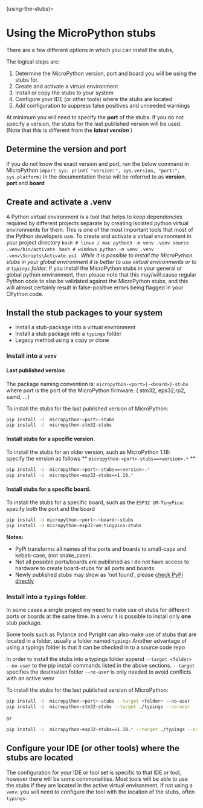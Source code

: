 (using-the-stubs)=
# Using the MicroPython stubs
There are a few different options in which you can install the stubs, 

The logical steps are:
1. Determine the MicroPython version, port and board you will be using the stubs for.
2. Create and activate a virtual environment
3. Install or copy the stubs to your system
4. Configure your IDE (or other tools) where the stubs are located
5. Add configuration to suppress false positives and unneeded warnings

At minimum you will need to specify the **port** of the stubs.
If you do not specify a version, the stubs for the last published version will be used. (Note that this is different from the **_latest version_** )

##  Determine the version and port
If you do not know the exact version and port,  run the below command in MicroPython
`import sys; print( "version:", sys.version, "port:", sys.platform)`
In the documentation these will be referred to as **version**, **port** and **board** 

## Create and activate a .venv
A Python virtual environment is a tool that helps to keep dependencies required by different projects separate by creating isolated python virtual environments for them. This is one of the most important tools that most of the Python developers use.
To create and activate a virtual environment in your project directory 
    ```bash
    # linux / mac
    python3 -m venv .venv
    source .venv/bin/activate
    ```
    ```bash
    # windows
    python -m venv .venv
    .venv\Scripts\Activate.ps1
    ```
_While it is possible to install the MicroPython stubs in your global environment it is better to use virtual environments or to a `typings` folder._
If you install the MicroPython stubs in your general or global python environment, then please note that this may/will cause regular Python code to also be validated against the MicroPython stubs, and this will almost certainly result in false-positive errors being flagged in your CPython code.

## Install the stub packages to your system
- Install a stub-package into a virtual environment
- Install a stub package into a `typings` folder
- Legacy method using a copy or clone 

### Install into a `venv`
#### Last published version
The package naming convention is: `micropython-<port>[-<board>]-stubs`
where port is the port of the MicroPython firmware. ( stm32, eps32,rp2, samd, ...) 

To install the stubs for the last published version of MicroPython: 
``` bash
pip install -U  micropython-<port>-stubs
pip install -U  micropython-stm32-stubs
```
#### Install stubs for a specific version.
To install the stubs for an older version, such as MicroPython 1.18:  
specify the version as follows ** `micropython-<port>-stubs==<version>.*` **
``` bash
pip install -U  micropython-<port>-stubs==<version>.*
pip install -U  micropython-esp32-stubs==1.18.*
```
#### Install stubs for a specific board.
To install the stubs for a specific board, such as the `ESP32 UM-TinyPico`:   
specify both the port and the board
``` bash
pip install -U micropython-<port>-<board>-stubs
pip install -U micropython-esp32-um-tinypico-stubs
```
**Notes:** 
 - PyPi transforms all names of the ports and boards to small-caps and kebab-case, (not snake_case).
 - Not all possible ports/boards are published as I do not have access to hardware to create board-stubs for all ports and boards.
 - Newly published stubs may show as 'not found', please [check PyPi directly](https://pypi.org/search/?q=micropython+-stubs&o=&c=Programming+Language+%3A%3A+Python+%3A%3A+Implementation+%3A%3A+MicroPython)

### Install into a `typings` folder.
In some cases a single project my need to make use of stubs for different ports or boards at the same time. In a venv it is possible to install only **one** stub package.

Some tools such as Pylance and Pyright can also make use of stubs that are located in a folder, usually a folder named `typings`
Another advantage of  using a typings folder is that it can be checked in to a source code repo 

In order to install the stubs into a typings folder append `--target <folder> --no-user` to the pip install commands listed in the above sections.
`--target` specifies the destination folder 
`--no-user` is only needed to avoid conflicts with an active venv

To install the stubs for the last published version of MicroPython: 
``` bash
pip install -U  micropython-<port>-stubs --target <folder> --no-user
pip install -U  micropython-stm32-stubs --target ./typings --no-user
```
or 
``` bash
pip install -U  micropython-esp32-stubs==1.18.* --target ./typings --no-user
```


## Configure your IDE (or other tools) where the stubs are located
The configuration for your IDE or tool set is specific to that IDE or tool,
however there will be some commonalities.
Most tools will
be able to use the stubs if they are located in the active virtual environment.
If not using a `venv`, you will need to configure the tool with the location of the stubs, often `typings`.



[samples]: https://github.com/josverl/micropython-stubs/tree/main/docs/samples
[Discussions]: https://github.com/Josverl/micropython-stubs/discussions/categories/ideas
[PYPI]: https://pypi.org/search/?q=-stubs&o=&c=Programming+Language+%3A%3A+Python+%3A%3A+Implementation+%3A%3A+MicroPython
